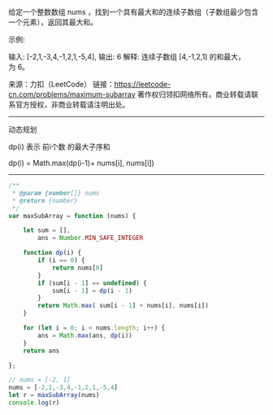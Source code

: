 
给定一个整数数组 nums ，找到一个具有最大和的连续子数组（子数组最少包含一个元素），返回其最大和。

示例:

输入: [-2,1,-3,4,-1,2,1,-5,4],
输出: 6
解释: 连续子数组 [4,-1,2,1] 的和最大，为 6。

来源：力扣（LeetCode）
链接：https://leetcode-cn.com/problems/maximum-subarray
著作权归领扣网络所有。商业转载请联系官方授权，非商业转载请注明出处。

----

动态规划

dp(i) 表示 前i个数 的最大子序和

dp(i) = Math.max(dp(i-1)+ nums[i], nums[i])


----

```javascript
/**
 * @param {number[]} nums
 * @return {number}
 */
var maxSubArray = function (nums) {

    let sum = [],
        ans = Number.MIN_SAFE_INTEGER

    function dp(i) {
        if (i == 0) {
            return nums[0]
        }
        if (sum[i - 1] == undefined) {
            sum[i - 1] = dp(i - 1)
        }
        return Math.max( sum[i - 1] + nums[i], nums[i])
    }

    for (let i = 0; i < nums.length; i++) {
        ans = Math.max(ans, dp(i))
    }
    return ans

};

// nums = [-2, 1]
nums = [-2,1,-3,4,-1,2,1,-5,4]
let r = maxSubArray(nums)
console.log(r)

```
